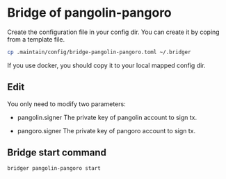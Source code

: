 Bridge of pangolin-pangoro
===

Create the configuration file in your config dir. You can create it by coping from a template file.

  ```bash
  cp .maintain/config/bridge-pangolin-pangoro.toml ~/.bridger
  ``` 

  If you use docker, you should copy it to your local mapped config dir.

## Edit

You only need to modify two parameters:

* pangolin.signer
  The private key of pangolin account to sign tx.

* pangoro.signer
  The private key of pangoro account to sign tx.

## Bridge start command

```bash
bridger pangolin-pangoro start
```